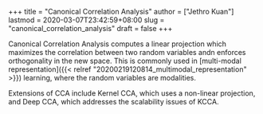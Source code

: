+++
title = "Canonical Correlation Analysis"
author = ["Jethro Kuan"]
lastmod = 2020-03-07T23:42:59+08:00
slug = "canonical_correlation_analysis"
draft = false
+++

Canonical Correlation Analysis computes a linear projection which
maximizes the correlation between two random variables andn enforces
orthogonality in the new space. This is commonly used in [multi-modal
representation]({{< relref "20200219120814_multimodal_representation" >}}) learning, where the random variables are modalities.

Extensions of CCA include Kernel CCA, which uses a non-linear
projection, and Deep CCA, which addresses the scalability issues of KCCA.
